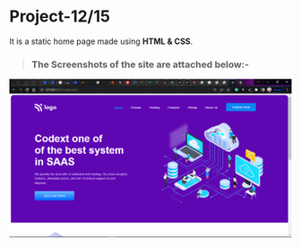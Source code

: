 # Project-12/15 
It is a static home page made using **HTML & CSS**.

> ### The Screenshots of the site are attached below:-

![Project-13 ScreenShot:](SS13.png "SAAS Landing page")